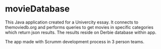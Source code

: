 # movieDatabase

This Java application created for a Univercity essay.
It connects to themoviedb.org and performs queries to get movies in specific categories which return json results.
The results reside on Derbie database within app.

The app made with Scrumm development process in 3 person teams.
